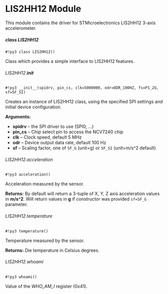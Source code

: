 # LIS2HH12 Module

This module contains the driver for STMicroelectronics LIS2HH12 3-axis accelerometer.

##### class LIS2HH12

```#!py3 class LIS2HH12()```

Class which provides a simple interface to LIS2HH12 features.
###### LIS2HH12.__init__

```#!py3 __init__(spidrv, pin_cs, clk=5000000, odr=ODR_100HZ, fs=FS_2G, sf=SF_SI)```

Creates an instance of LIS2HH12 class, using the specified SPI settings
and initial device configuration.


**Arguments:**

    
* **spidrv** – the *SPI* driver to use (SPI0, …)
* **pin_cs** – Chip select pin to access the NCV7240 chip
* **clk** – Clock speed, default 5 MHz
* **odr** – Device output data rate, default 100 Hz
* **sf** – Scaling factor, one of `SF_G` (unit=g) or `SF_SI` (unit=m/s^2 default)


###### LIS2HH12.acceleration

```#!py3 acceleration()```

Acceleration measured by the sensor.


**Returns:** By default will return a 3-tuple of X, Y, Z axis acceleration values in **m/s^2**. Will return values in **g** if constructor was provided `sf=SF_G` parameter.


###### LIS2HH12.temperature

```#!py3 temperature()```

Temperature measured by the sensor.

**Returns:** Die temperature in Celsius degrees.

###### LIS2HH12.whoami

```#!py3 whoami()```

Value of the *WHO_AM_I* register (0x41).
